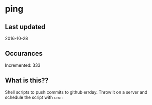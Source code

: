 # ping

## Last updated
2016-10-28

## Occurances
Incremented: 333

## What is this?? 
Shell scripts to push commits to github errday. Throw it on a server and schedule the script with `cron`
